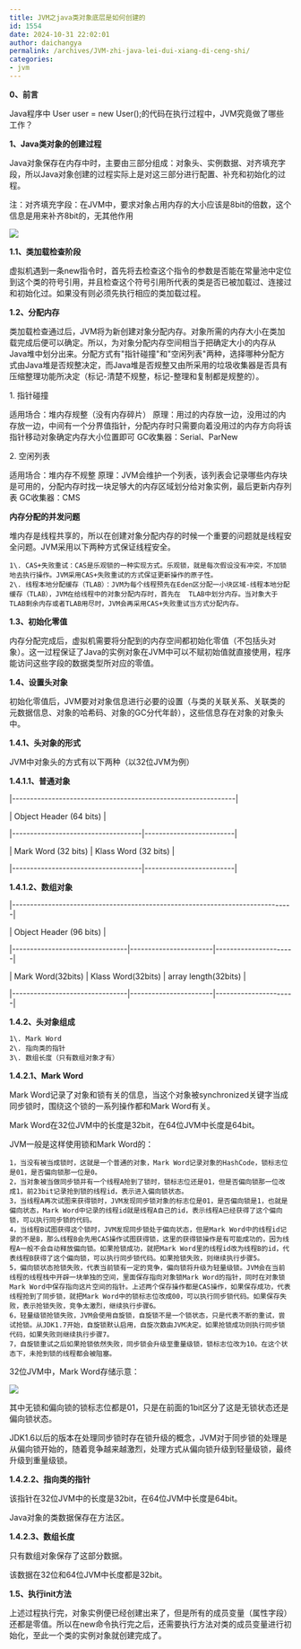 ```yaml
---
title: JVM之java类对象底层是如何创建的
id: 1554
date: 2024-10-31 22:02:01
author: daichangya
permalink: /archives/JVM-zhi-java-lei-dui-xiang-di-ceng-shi/
categories:
- jvm
---
```


**0、前言**

Java程序中 User user = new User();的代码在执行过程中，JVM究竟做了哪些工作？

**1、Java类对象的创建过程**

Java对象保存在内存中时，主要由三部分组成：对象头、实例数据、对齐填充字段，所以Java对象创建的过程实际上是对这三部分进行配置、补充和初始化的过程。

注：对齐填充字段：在JVM中，要求对象占用内存的大小应该是8bit的倍数，这个信息是用来补齐8bit的，无其他作用

![](https://oscimg.oschina.net/oscnet/6d9a56d0-4796-4f43-bada-a13e182b1c55.png)

**1.1、类加载检查阶段**

虚拟机遇到一条new指令时，首先将去检查这个指令的参数是否能在常量池中定位到这个类的符号引用，并且检查这个符号引用所代表的类是否已被加载过、连接过和初始化过。如果没有则必须先执行相应的类加载过程。

**1.2、分配内存**

类加载检查通过后，JVM将为新创建对象分配内存。对象所需的内存大小在类加载完成后便可以确定。所以，为对象分配内存空间相当于把确定大小的内存从Java堆中划分出来。分配方式有"指针碰撞"和"空闲列表"两种，选择哪种分配方式由Java堆是否规整决定，而Java堆是否规整又由所采用的垃圾收集器是否具有压缩整理功能所决定（标记-清楚不规整，标记-整理和复制都是规整的）。


1\. 指针碰撞

   适用场合：堆内存规整（没有内存碎片）
   原理：用过的内存放一边，没用过的内存放一边，中间有一个分界值指针，分配内存时只需要向着没用过的内存方向将该指针移动对象确定内存大小位置即可
   GC收集器：Serial、ParNew

2\. 空闲列表

   适用场合：堆内存不规整
   原理：JVM会维护一个列表，该列表会记录哪些内存块是可用的，分配内存时找一块足够大的内存区域划分给对象实例，最后更新内存列表
   GC收集器：CMS

**内存分配的并发问题**

堆内存是线程共享的，所以在创建对象分配内存的时候一个重要的问题就是线程安全问题。JVM采用以下两种方式保证线程安全。

    1\. CAS+失败重试：CAS是乐观锁的一种实现方式。乐观锁，就是每次假设没有冲突，不加锁地去执行操作。JVM采用CAS+失败重试的方式保证更新操作的原子性。
    2\. 线程本地分配缓存（TLAB）：JVM为每个线程预先在Eden区分配一小块区域-线程本地分配缓存（TLAB），JVM在给线程中的对象分配内存时，首先在  TLAB中划分内存。当对象大于TLAB剩余内存或者TLAB用尽时，JVM会再采用CAS+失败重试当方式分配内存。

  

**1.3、初始化零值**

内存分配完成后，虚拟机需要将分配到的内存空间都初始化零值（不包括头对象）。这一过程保证了Java的实例对象在JVM中可以不赋初始值就直接使用，程序能访问这些字段的数据类型所对应的零值。

**1.4、设置头对象**

初始化零值后，JVM要对对象信息进行必要的设置（与类的关联关系、关联类的元数据信息、对象的哈希码、对象的GC分代年龄），这些信息存在对象的对象头中。

**1.4.1、头对象的形式**

JVM中对象头的方式有以下两种（以32位JVM为例）

**1.4.1.1、普通对象**

|--------------------------------------------------------------|

|                     Object Header (64 bits)                  |

|------------------------------------|-------------------------|

|        Mark Word (32 bits)         |    Klass Word (32 bits) |

|------------------------------------|-------------------------|

  

**1.4.1.2、数组对象**

|------------------------------------------------------------------------------|

|                                                   Object Header (96 bits)                         |

|--------------------------------|-----------------------|----------------------|

|     Mark Word(32bits)    |  Klass Word(32bits)   |  array length(32bits) |

|--------------------------------|-----------------------|----------------------|

  

**1.4.2、头对象组成**

    1\. Mark Word
    2\. 指向类的指针
    3\. 数组长度（只有数组对象才有）

**1.4.2.1、Mark Word**

Mark Word记录了对象和锁有关的信息，当这个对象被synchronized关键字当成同步锁时，围绕这个锁的一系列操作都和Mark Word有关。

Mark Word在32位JVM中的长度是32bit，在64位JVM中长度是64bit。

JVM一般是这样使用锁和Mark Word的：

  

    1，当没有被当成锁时，这就是一个普通的对象，Mark Word记录对象的HashCode，锁标志位是01，是否偏向锁那一位是0。
    2，当对象被当做同步锁并有一个线程A抢到了锁时，锁标志位还是01，但是否偏向锁那一位改成1，前23bit记录抢到锁的线程id，表示进入偏向锁状态。
    3，当线程A再次试图来获得锁时，JVM发现同步锁对象的标志位是01，是否偏向锁是1，也就是偏向状态，Mark Word中记录的线程id就是线程A自己的id，表示线程A已经获得了这个偏向锁，可以执行同步锁的代码。
    4，当线程B试图获得这个锁时，JVM发现同步锁处于偏向状态，但是Mark Word中的线程id记录的不是B，那么线程B会先用CAS操作试图获得锁，这里的获得锁操作是有可能成功的，因为线程A一般不会自动释放偏向锁。如果抢锁成功，就把Mark Word里的线程id改为线程B的id，代表线程B获得了这个偏向锁，可以执行同步锁代码。如果抢锁失败，则继续执行步骤5。
    5，偏向锁状态抢锁失败，代表当前锁有一定的竞争，偏向锁将升级为轻量级锁。JVM会在当前线程的线程栈中开辟一块单独的空间，里面保存指向对象锁Mark Word的指针，同时在对象锁Mark Word中保存指向这片空间的指针。上述两个保存操作都是CAS操作，如果保存成功，代表线程抢到了同步锁，就把Mark Word中的锁标志位改成00，可以执行同步锁代码。如果保存失败，表示抢锁失败，竞争太激烈，继续执行步骤6。
    6，轻量级锁抢锁失败，JVM会使用自旋锁，自旋锁不是一个锁状态，只是代表不断的重试，尝试抢锁。从JDK1.7开始，自旋锁默认启用，自旋次数由JVM决定。如果抢锁成功则执行同步锁代码，如果失败则继续执行步骤7。
    7，自旋锁重试之后如果抢锁依然失败，同步锁会升级至重量级锁，锁标志位改为10。在这个状态下，未抢到锁的线程都会被阻塞。


32位JVM中，Mark Word存储示意：

![](https://oscimg.oschina.net/oscnet/86b152f9-3da7-46c2-8035-57430173374e.png)

其中无锁和偏向锁的锁标志位都是01，只是在前面的1bit区分了这是无锁状态还是偏向锁状态。

JDK1.6以后的版本在处理同步锁时存在锁升级的概念，JVM对于同步锁的处理是从偏向锁开始的，随着竞争越来越激烈，处理方式从偏向锁升级到轻量级锁，最终升级到重量级锁。

**1.4.2.2、指向类的指针**

该指针在32位JVM中的长度是32bit，在64位JVM中长度是64bit。

Java对象的类数据保存在方法区。

**1.4.2.3、数组长度**

只有数组对象保存了这部分数据。


该数据在32位和64位JVM中长度都是32bit。

**1.5、执行init方法**

上述过程执行完，对象实例便已经创建出来了，但是所有的成员变量（属性字段）还都是零值。所以在new命令执行完之后，还需要执行<init>方法对类的成员变量进行初始化，至此一个类的实例对象就创建完成了。
